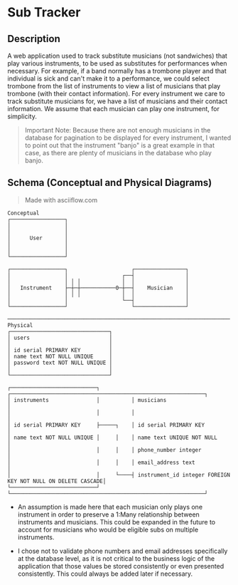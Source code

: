 # Sub Tracker

## Description

A web application used to track substitute musicians (not sandwiches) that play
various instruments, to be used as substitutes for performances when necessary.
For example, if a band normally has a trombone player and that individual is
sick and can't make it to a performance, we could select trombone from the list
of instruments to view a list of musicians that play trombone (with their
contact information). For every instrument we care to track substitute musicians
for, we have a list of musicians and their contact information. We assume that
each musician can play one instrument, for simplicity.

> Important Note: Because there are not enough musicians in the database for
> pagination to be displayed for every instrument, I wanted to point out that
> the instrument "banjo" is a great example in that case, as there are plenty of
> musicians in the database who play banjo.

## Schema (Conceptual and Physical Diagrams)

> Made with asciiflow.com

```
Conceptual
┌─────────────────┐
│                 │
│                 │
│      User       │
│                 │
│                 │
└─────────────────┘

┌─────────────────┐                    ┌────────────────┐
│                 │                 ┌──┤                │
│                 │ │ │             │  │                │
│   Instrument    ├─┼─┼───────────0─┼──┤    Musician    │
│                 │ │ │             │  │                │
│                 │                 └──┤                │
└─────────────────┘                    └────────────────┘

──────────────────────────────────────────────────────────────────────
Physical
┌───────────────────────────────┐
│ users                         │
│                               │
│ id serial PRIMARY KEY         │
│ name text NOT NULL UNIQUE     │
│ password text NOT NULL UNIQUE │
│                               │
└───────────────────────────────┘

┌───────────────────────────┐          ┌─────────────────────────────────────────────────────────────┐
│ instruments               │          │ musicians                                                   │
│                           │          │                                                             │
│ id serial PRIMARY KEY     ├─────┐    │ id serial PRIMARY KEY                                       │
│ name text NOT NULL UNIQUE │     │    │ name text UNIQUE NOT NULL                                   │
│                           │     │    │ phone_number integer                                        │
│                           │     │    │ email_address text                                          │
│                           │     └────┤ instrument_id integer FOREIGN KEY NOT NULL ON DELETE CASCADE│
└───────────────────────────┘          └─────────────────────────────────────────────────────────────┘
```

- An assumption is made here that each musician only plays one instrument in
  order to preserve a 1:Many relationship between instruments and musicians. This
  could be expanded in the future to account for musicians who would be eligible
  subs on multiple instruments.

- I chose not to validate phone numbers and email addresses specifically at the
  database level, as it is not critical to the business logic of the application
  that those values be stored consistently or even presented consistently. This
  could always be added later if necessary.
